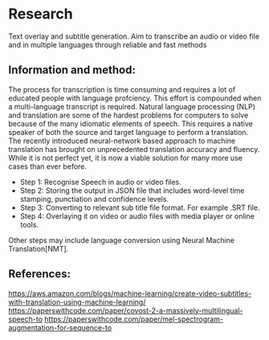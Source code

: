 # Research

Text overlay and subtitle generation. Aim to transcribe an audio or video file and in multiple languages through reliable and fast methods

## Information and method: 

The process for transcription is time consuming and requires a lot of educated people with language profciency. This effort is compounded when a multi-language 
transcript is required. Natural language processing (NLP) and translation are some of the hardest problems for computers to solve because of the many idiomatic elements
of speech. This requires a native speaker of both the source and target language to perform a translation. 
The recently introduced neural-network based approach to machine translation has brought on unprecedented translation 
accuracy and fluency. While it is not perfect yet, it is now a viable solution for many more use cases than ever before.

* Step 1: Recognise Speech in audio or video files.
* Step 2: Storing the output in JSON file that includes word-level time stamping, punctiation and confidence levels.
* Step 3: Converting to relevant sub title file format. For example .SRT file.
* Step 4: Overlaying it on video or audio files with media player or online tools. 

Other steps may include language conversion using Neural Machine Translation[NMT].

## References:
https://aws.amazon.com/blogs/machine-learning/create-video-subtitles-with-translation-using-machine-learning/
https://paperswithcode.com/paper/covost-2-a-massively-multilingual-speech-to
https://paperswithcode.com/paper/mel-spectrogram-augmentation-for-sequence-to
